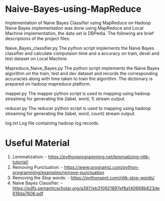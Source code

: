 # Naive-Bayes-using-MapReduce
Implementation of Naive Bayes Classifier using MapReduce on  Hadoop
Naive Bayes implementation was done using MapReduce and Local Machine implementation, the data set is DBPedia. The following are brief descriptions of the project files:

 Naive_Bayes_classifier.py
The python script implements the Naive Bayes classifier and calculate computaion time and a
accuracy on train, devel and test dataset on Local Machine.

 Mapreduce_Naive_Bayes.py 
The python script implements the Naive Bayes algorithm on the train, test and dev dataset and records the corresponding accuracies along with time taken to train the algorithm. The dictionary is prepared on hadoop mapreduce platform.

 mapper.py 
The mapper python script is used to mapping using hadoop streaimng for generating the (label, word, 1) stream output.

 reducer.py 
The reducer python script is used to mapping using hadoop streaimng for generating the (label, word, count) stream output.

 log.txt
Log file containing hadoop log records.

# Useful Material
 1. Lemmatization: -
    https://pythonprogramming.net/lemmatizing-nltk-tutorial/
 2. Removing Punctuation: -
    https://www.programiz.com/python-programming/examples/remove-punctuation
 3. Removing the Stop words: -
    https://pythonspot.com/nltk-stop-words/
 4. Naive Bayes Classifier: -
    https://pdfs.semanticscholar.org/a397/eb310921897ef8a140668b623de618da7606.pdf
  
